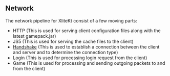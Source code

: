 ## Network

The network pipeline for XliteKt consist of a few moving parts:

- HTTP (This is used for serving client configuration files along with the latest gamepack.jar)
- JS5 (This is used for serving the cache files to the client)
- [Handshake](handshake/index.md) (This is used to establish a connection between the client and server and to determine the connection type)
- Login (This is used for processing login request from the client)
- Game (This is used for processing and sending outgoing packets to and from the client)

